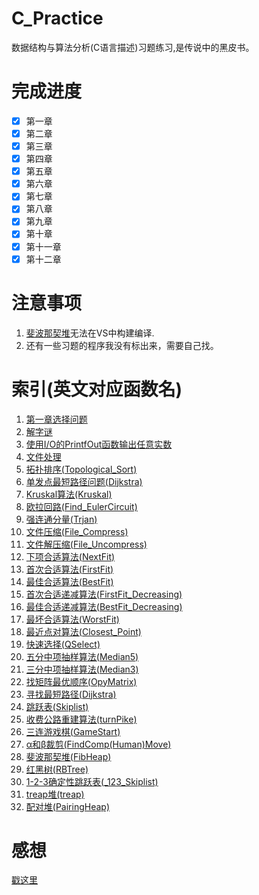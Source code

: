 # C_Practice
数据结构与算法分析(C语言描述)习题练习,是传说中的黑皮书。

# 完成进度
- [x] 第一章
- [x] 第二章
- [x] 第三章
- [x] 第四章
- [x] 第五章
- [x] 第六章
- [x] 第七章
- [x] 第八章
- [x] 第九章
- [x] 第十章
- [x] 第十一章
- [x] 第十二章

# 注意事项
1. [斐波那契堆](/include/FibonacciHeap.h)无法在VS中构建编译.
2. 还有一些习题的程序我没有标出来，需要自己找。

# 索引(英文对应函数名)
1. [第一章选择问题](/Chapter/CH_01/sort.c)  
2. [解字谜](/Chapter/CH_01/puzzle.c)
3. [使用I/O的PrintfOut函数输出任意实数](/Chapter/CH_01/PrintfDigit.c)
4. [文件处理](/Chapter/CH_01/file.c)
5. [拓扑排序(Topological_Sort)](/include/Graph.h)
6. [单发点最短路径问题(Dijkstra)](/include/Table.h)
7. [Kruskal算法(Kruskal)](/include/Edge.h)
8. [欧拉回路(Find_EulerCircuit)](/include/Graph.h)
9. [强连通分量(Trjan)](/include/Graph.h)
10. [文件压缩(File_Compress)](/include/Huffman.h)
11. [文件解压缩(File_Uncompress)](/include/Huffman.h)
12. [下项合适算法(NextFit)](/include/BinPacking.h)
13. [首次合适算法(FirstFit)](/include/BinPacking.h)
14. [最佳合适算法(BestFit)](/include/BinPacking.h)
15. [首次合适递减算法(FirstFit_Decreasing)](/include/BinPacking.h)
16. [最佳合适递减算法(BestFit_Decreasing)](/include/BinPacking.h)
17. [最坏合适算法(WorstFit)](/include/BinPacking.h)
18. [最近点对算法(Closest_Point)](include/Point.h)
18. [快速选择(QSelect)](include/Sort.h)
19. [五分中项抽样算法(Median5)](include/Sort.h)
20. [三分中项抽样算法(Median3)](include/Sort.h)
21. [找矩阵最优顺序(OpyMatrix)](/include/Point.h)
22. [寻找最短路径(Dijkstra)](/include/Table.h)
23. [跳跃表(Skiplist)](/include/Skiplist.h)
24. [收费公路重建算法(turnPike)](/include/Backtrack.h)
25. [三连游戏棋(GameStart)](/include/Backtrack.h)
26. [α和β裁剪(FindComp(Human)Move)](/include/Backtrack.h)
27. [斐波那契堆(FibHeap)](/include/FibonacciHeap.h)
28. [红黑树(RBTree)](/include/RBtree.h)
29. [1-2-3确定性跳跃表(_123_Skiplist)](/include/_123_Skiplist.h)
30. [treap堆(treap)](/include/treap.h)
31. [配对堆(PairingHeap)](/include/PairingHeap.h)
# 感想
[戳这里](https://www.dong27th.cn/2022/12/17/CandCpp/DataStructureandAlgorithmAnalysis/postscript/)